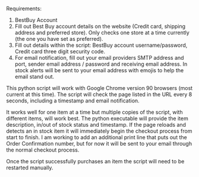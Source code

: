 Requirements:
1. BestBuy Account
2. Fill out Best Buy account details on the website (Credit card, shipping address and preferred store). Only checks one store at a time currently (the one you have set as preferred).
3. Fill out details within the script: BestBuy account username/password, Credit card three digit security code.
4. For email notification, fill out your email providers SMTP address and port, sender email address / password and receiving email address. In stock alerts will be sent to your email address with emojis to help the email stand out.

This python script will work with Google Chrome version 90 browsers (most current at this time). The script will check the page listed in the URL every 8 seconds, including a timestamp and email notification.

It works well for one item at a time but multiple copies of the script, with different items, will work best. The python executable will provide the item description, in/out of stock status and timestamp. If the page reloads and detects an in stock item it will immediately begin the checkout process from start to finish. I am working to add an additional print line that puts out the Order Confirmation number, but for now it will be sent to your email through the normal checkout process.

Once the script successfully purchases an item the script will need to be restarted manually.


